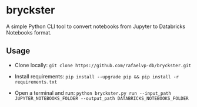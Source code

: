 # bryckster
A simple Python CLI tool to convert notebooks from Jupyter to Databricks Notebooks format.

## Usage

* Clone locally:
```git clone https://github.com/rafaelvp-db/bryckster.git```

* Install requirements:
```pip install --upgrade pip && pip install -r requirements.txt```

* Open a terminal and run:
```python bryckster.py run --input_path JUPYTER_NOTEBOOKS_FOLDER --output_path DATABRICKS_NOTEBOOKS_FOLDER```
